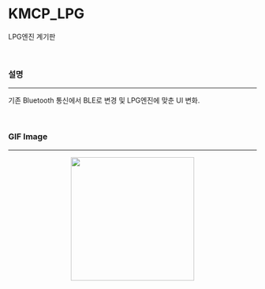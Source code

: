 # KMCP_LPG
LPG엔진 계기판

<br />

### 설명
-----
기존 Bluetooth 통신에서 BLE로 변경 및 LPG엔진에 맞춘 UI 변화.

<br />

### GIF Image
-----
<p align="center"><img src="/img/1.gif" width="250"></p>

